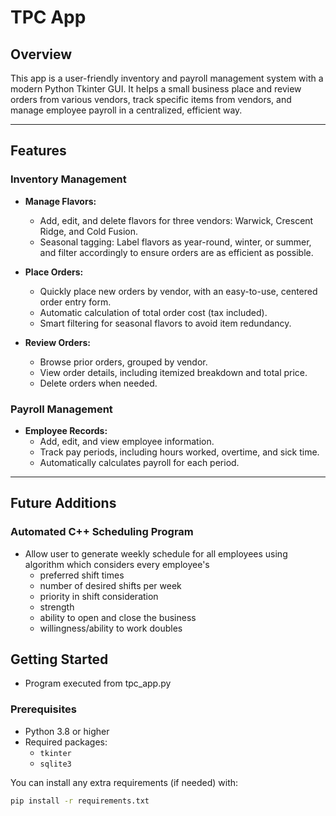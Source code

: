 # TPC App

## Overview

This app is a user-friendly inventory and payroll management system with a modern Python Tkinter GUI. It helps a small business place and review  orders from various vendors, track specific items from vendors, and manage employee payroll in a centralized, efficient way.

---

## Features

### Inventory Management
- **Manage Flavors:**  
  - Add, edit, and delete flavors for three vendors: Warwick, Crescent Ridge, and Cold Fusion.
  - Seasonal tagging: Label flavors as year-round, winter, or summer, and filter accordingly to ensure orders are as efficient as possible.

- **Place Orders:**  
  - Quickly place new orders by vendor, with an easy-to-use, centered order entry form.
  - Automatic calculation of total order cost (tax included).
  - Smart filtering for seasonal flavors to avoid item redundancy.

- **Review Orders:**  
  - Browse prior orders, grouped by vendor.
  - View order details, including itemized breakdown and total price.
  - Delete orders when needed.

### Payroll Management
- **Employee Records:**  
  - Add, edit, and view employee information.
  - Track pay periods, including hours worked, overtime, and sick time.
  - Automatically calculates payroll for each period.

---
## Future Additions

### Automated C++ Scheduling Program
- Allow user to generate weekly schedule for all employees using algorithm which considers every employee's
  - preferred shift times
  - number of desired shifts per week
  - priority in shift consideration
  - strength
  - ability to open and close the business
  - willingness/ability to work doubles
  
## Getting Started

- Program executed from tpc_app.py

### Prerequisites

- Python 3.8 or higher
- Required packages:
  - `tkinter`
  - `sqlite3`

You can install any extra requirements (if needed) with:
```bash
pip install -r requirements.txt
